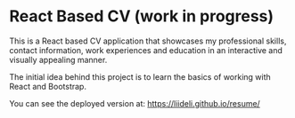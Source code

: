 # React Based CV (work in progress)
This is a React based CV application that showcases my professional skills, contact information, work experiences and education in an interactive and visually appealing manner. 

The initial idea behind this project is to learn the basics of working with React and Bootstrap.

You can see the deployed version at: https://liideli.github.io/resume/
